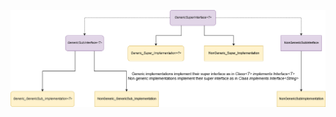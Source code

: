 ![Diagram](https://raw.githubusercontent.com/HoldYourWaffle/JavaParserGenericSuperInterfaceChoke/master/diagram.png)

